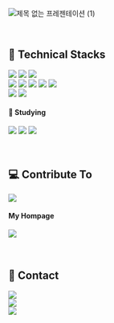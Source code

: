 ![제목 없는 프레젠테이션 (1)](https://user-images.githubusercontent.com/55906697/134803285-ec7a2e42-ad65-45c9-b129-0c11efbbb4df.png)

<br />

<div align="flex-start">
  <h2>🔧 Technical Stacks </h2>
  <span>
    <img src="https://img.shields.io/badge/HTML5-E34F26?style=flat-square&logo=HTML5&logoColor=white"/>
    <img src="https://img.shields.io/badge/CSS3-1572B6?style=flat-square&logo=CSS3&logoColor=white"/>
    <img src="https://img.shields.io/badge/JavaScript-F7DF1E?style=flat-square&logo=JavaScript&logoColor=black"/>
  </span>
  <br />
  <span>
    <img src="https://img.shields.io/badge/ReactJS-61DAFB?style=flat-square&logo=React&logoColor=black"/>
    <img src="https://img.shields.io/badge/NextJS-000000?style=flat-square&logo=Next.js&logoColor=white"/>
    <img src="https://img.shields.io/badge/TypeScript-3178C6?style=flat-square&logo=TypeScript&logoColor=white"/>
    <img src="https://img.shields.io/badge/styled components-DB7093?style=flat-square&logo=styled-components&logoColor=white"/>
    <img src="https://img.shields.io/badge/Redux-764ABC?style=flat-square&logo=Redux&logoColor=white"/>
  </span>
  <br />
  <span>
    <img src="https://img.shields.io/badge/NodeJS-339933?style=flat-square&logo=Node.js&logoColor=white"/>
    <img src="https://img.shields.io/badge/Express-000000?style=flat-square&logo=Express&logoColor=white"/>
  </span>
  
  <h4>📖 Studying </h4>
  <span>
    <img src="https://img.shields.io/badge/NestJS-E0234E?style=flat-square&logo=NestJS&logoColor=white"/>
    <img src="https://img.shields.io/badge/Jest-C21325?style=flat-square&logo=Jest&logoColor=white"/>
    <img src="https://img.shields.io/badge/AWS-232F3E?style=flat-square&logo=Amazon AWS&logoColor=white"/>
  </span>
</div>

<br />
<br />

<div align="flex-start">
  <h2>💻 Contribute To </h2>
  <span>
    <a href="https://make.education"><img src="https://img.shields.io/badge/Make Education-ffc847?style=for-the-badge&logo=Hack The Box&logoColor=black" /></a>
  </span>
  <h4> My Hompage </h4>
  <a href="https://twblne-dudo.vercel.app"><img src="https://img.shields.io/badge/My Homepage-ff0000?style=for-the-badge&logo=Tumblr&logoColor=white" /> </a>
</div>

<br />
<br />

<div align="flex-start">
  <h2>📱 Contact </h2>
  <span>
    <a href="https://www.instagram.com/twblne/"><img src="https://img.shields.io/badge/instagram-E4405F?style=social&logo=Instagram&logoColor=black" /></a>
    <br />
    <a href="mailto:dlwjdd@naver.com"><img src="https://img.shields.io/badge/email-03C75A?style=social&logo=Naver&logoColor=black" /></a>
    <br />
    <a href="https://www.linkedin.com/in/jung-woo-lee-871a091ba/"><img src="https://img.shields.io/badge/linked In-0A66C2?style=social&logo=LinkedIn&logoColor=black" /></a>
  </span>
</div>

